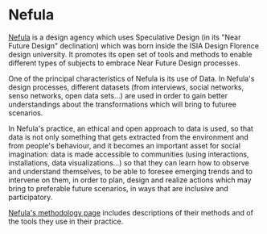 # Nefula

[Nefula](https://nefula.com/methodology/) is a design agency which uses Speculative Design (in its "Near Future Design" declination) which was born inside the ISIA Design Florence design university. It promotes its open set of tools and methods to enable different types of subjects to embrace Near Future Design processes.

One of the principal characteristics of Nefula is its use of Data. In Nefula's design processes, different datasets (from interviews, social networks, senso networks, open data sets...) are used in order to gain better understandings about the transformations which will bring  to futuree scenarios.

In Nefula's practice, an ethical and open approach to data is used, so that data is not only something that gets extracted from the environment and from people's behaviour, and it becomes an important asset for social imagination: data is made accessible to communities (using interactions, installations, data visualizations...) so that they can learn how to observe and understand themselves, to be able to foresee emerging trends and to intervene on them, in order to plan, design and realize actions which may bring to preferable future scenarios, in ways that are inclusive and participatory.

[Nefula's methodology page](https://nefula.com/methodology/) includes descriptions of their methods and of the tools they use in their practice.